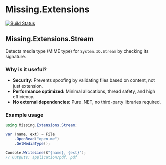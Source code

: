 # Missing.Extensions

[![Build Status](https://github.com/oleksiibielai/Missing.Extensions/actions/workflows/dotnet.yml/badge.svg?branch=main)](https://github.com/oleksiibielai/Missing.Extensions/actions)

## Missing.Extensions.Stream

Detects media type (MIME type) for `System.IO.Stream` by checking its signature.

### Why is it useful?

- **Security:** Prevents spoofing by validating files based on content, not just extension.
- **Performance optimized:** Minimal allocations, thread safety, and high efficiency.
- **No external dependencies:** Pure .NET, no third-party libraries required.

### Example usage

```csharp
using Missing.Extensions.Stream;

var (name, ext) = File
    .OpenRead("open.me")
    .GetMediaType();

Console.WriteLine($"{name}, {ext}");
// Outputs: application/pdf, pdf
```
